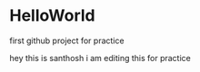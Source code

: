 # HelloWorld
first github project for practice


hey this is santhosh i am editing this for practice
